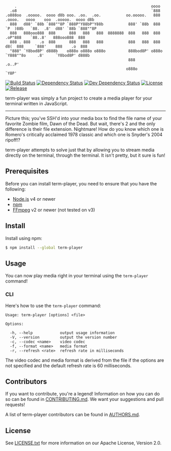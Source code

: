         .                                                           oooo
      .o8                                                           `888
    .o888oo  .ooooo.  oooo d8b ooo. .oo.  .oo.           oo.ooooo.   888   .oooo.   oooo    ooo  .ooooo.  oooo d8b
      888   d88' `88b `888""8P `888P"Y88bP"Y88b           888' `88b  888  `P  )88b   `88.  .8'  d88' `88b `888""8P
      888   888ooo888  888      888   888   888  8888888  888   888  888   .oP"888    `88..8'   888ooo888  888
      888 . 888    .o  888      888   888   888           888   888  888  d8(  888     `888'    888    .o  888
      "888" `Y8bod8P' d888b    o888o o888o o888o          888bod8P' o888o `Y888""8o     .8'     `Y8bod8P' d888b
                                                          888                       .o..P'
                                                         o888o                      `Y8P'

[![Build Status](https://img.shields.io/travis/neocotic/term-player/develop.svg?style=flat-square)](https://travis-ci.org/neocotic/term-player)
[![Dependency Status](https://img.shields.io/david/neocotic/term-player.svg?style=flat-square)](https://david-dm.org/neocotic/term-player)
[![Dev Dependency Status](https://img.shields.io/david/dev/neocotic/term-player.svg?style=flat-square)](https://david-dm.org/neocotic/term-player?type=dev)
[![License](https://img.shields.io/npm/l/term-player.svg?style=flat-square)](https://github.com/neocotic/term-player/blob/master/LICENSE.txt)
[![Release](https://img.shields.io/npm/v/term-player.svg?style=flat-square)](https://www.npmjs.com/package/term-player)

term-player was simply a fun project to create a media player for your terminal written in JavaScript.

---

Picture this; you've SSH'd into your media box to find the file name of your favorite Zombie film, Dawn of the Dead. But
wait, there's 2 and the only difference is their file extension. Nightmare! How do you know which one is Romero's
critically acclaimed 1978 classic and which one is Snyder's 2004 ripoff!?

term-player attempts to solve just that by allowing you to stream media directly on the terminal, through the terminal.
It isn't pretty, but it sure is fun!

## Prerequisites

Before you can install term-player, you need to ensure that you have the following:

* [Node.js](https://nodejs.org) v4 or newer
* [npm](https://www.npmjs.com)
* [FFmpeg](https://www.ffmpeg.org) v2 or newer (not tested on v3)

## Install

Install using npm:

``` bash
$ npm install --global term-player
```

## Usage

You can now play media right in your terminal using the `term-player` command!

### CLI

Here's how to use the `term-player` command:

    Usage: term-player [options] <file>

    Options:

      -h, --help            output usage information
      -V, --version         output the version number
      -c, --codec <name>    video codec
      -f, --format <name>   media format
      -r, --refresh <rate>  refresh rate in milliseconds

The video codec and media format is derived from the file if the options are not specified and the default refresh rate
is 60 milliseconds.

## Contributors

If you want to contribute, you're a legend! Information on how you can do so can be found in
[CONTRIBUTING.md](https://github.com/neocotic/term-player/blob/master/CONTRIBUTING.md). We want your suggestions and
pull requests!

A list of term-player contributors can be found in
[AUTHORS.md](https://github.com/neocotic/term-player/blob/master/AUTHORS.md).

## License

See [LICENSE.txt](https://github.com/neocotic/term-player/raw/master/LICENSE.txt) for more information on our Apache
License, Version 2.0.
